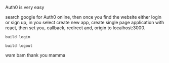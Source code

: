 Auth0 is very easy

search google for Auth0 online, then once you find the website either login or sign up, in you select create new app, create single page application with react, then set you, callback, redirect and, origin to localhost:3000.

`build login`

`build logout`

wam bam thank you mamma